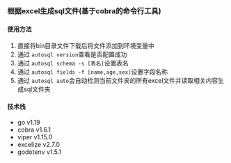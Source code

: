 ### 根据excel生成sql文件(基于cobra的命令行工具)

#### 使用方法
1. 直接将bin目录文件下载后将文件添加到环境变量中
2. 通过 `autosql version`查看是否配置成功
3. 通过 `autosql schema -s [表名]`设置表名
4. 通过 `autosql fields -f [name,age,sex]`设置字段名称
5. 通过 `autosql auto`会自动检测当前文件夹的所有excel文件并读取相关内容生成sql文件夹

#### 技术栈
* go    v1.19
* cobra v1.6.1
* viper v1.15.0
* excelize v2.7.0
* godotenv v1.5.1